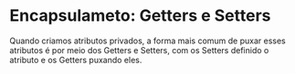 # Encapsulameto: Getters e Setters

Quando criamos atributos privados, a forma mais comum de puxar esses atributos é por meio dos Getters e Setters, com os Setters definido o atributo e os Getters puxando eles. 
